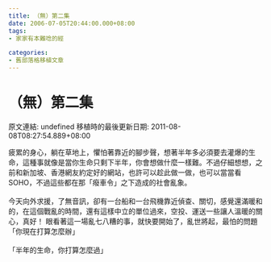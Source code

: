 ```yaml
---
title: （無）第二集
date: 2006-07-05T20:44:00.000+08:00
tags: 
- 家家有本難唸的經

categories:
- 舊部落格移植文章
---
```


# （無）第二集

原文連結: undefined
移植時的最後更新日期: 2011-08-08T08:27:54.889+08:00

疲累的身心，躺在草地上，懼怕著靠近的腳步聲，想著半年多必須要去灌爆的生命，這種事就像是當你生命只剩下半年，你會想做什麼一樣難。不過仔細想想，之前和新加坡、香港網友約定好的網站，也許可以趁此做一做，也可以當當看SOHO，不過這些都在那「癈車令」之下造成的社會亂象。<br /><br />今天向外求援，了無音訊，卻有一台船和一台飛機靠近偵查、關切，感覺還滿暖和的，在這個戰亂的時間，還有這樣中立的單位過來，空投、運送一些讓人溫暖的關心，真好！ 眼看著這一場亂七八糟的事，就快要開始了，亂世將起，最怕的問題「你現在打算怎麼辦」<br /><br />「半年的生命，你打算怎麼過」
